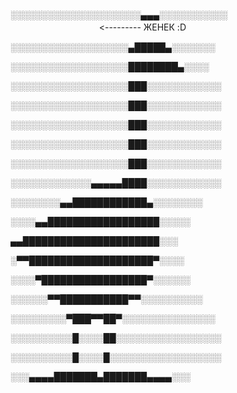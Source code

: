 ░░░░░░░░░░░░░░░░░░░░░▄▄▄░░░░░░░░░░░ㅤㅤㅤㅤㅤㅤㅤㅤㅤㅤㅤㅤㅤㅤㅤㅤㅤㅤㅤㅤㅤㅤㅤ<--------- ЖЕНЕК :D      

░░░░░░░░░░░░░░░░░░░▄█████▄░░░░░░░

░░░░░░░░░░░░░░░░░░░████████▄░░░░

░░░░░░░░░░░░░░░░░░░███░░░░░░░░░░░░

░░░░░░░░░░░░░░░░░░░███░░░░░░░░░░░░

░░░░░░░░░░░░░░░░░░░███░░░░░░░░░░░░

░░░░░░░░░░░░░░░░░░░███░░░░░░░░░░░░

░░░░░░░░░░░░░░░░░░░███░░░░░░░░░░░░

░░░░░░░░░░░░░▄▄▄▄▄████░░░░░░░░░░░░

░░░░░░░░▄▄████████████▄░░░░░░░░

░░░░▄▄██████████████████░░░░░

▄▄██████████████████████░░░

░▀▀████████████████████▀░░░░

░░░░▀█████████████████▀░░░░░░

░░░░░░▀▀███████████▀▀░░░░░░░░░░

░░░░░░░░░▀███▀▀██▀░░░░░░░░░░░░░░░

░░░░░░░░░░█░░░░██░░░░░░░░░░░░░░░░░

░░░░░░░░░░█░░░░█░░░░░░░░░░░░░░░░░░

░░░▄▄▄▄███████▄███████▄▄▄▄░░░
